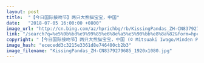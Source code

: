 ```yaml
---
layout: post
title:  "【今日国际接吻节】两只大熊猫宝宝，中国"
date:   "2018-07-05 16:00:00 +0800"
image_url: "http://cn.bing.com/az/hprichbg/rb/KissingPandas_ZH-CN8379279685_1920x1080.jpg"
link: "/search?q=%e5%9b%bd%e9%99%85%e6%8e%a5%e5%90%bb%e8%8a%82&form=hpcapt&mkt=zh-cn"
copyright: "【今日国际接吻节】两只大熊猫宝宝，中国 (© Mitsuaki Iwago/Minden Pictures)"
image_hash: "ececedd3c3215e3361d8e746400cb2b3"
image_filename: "KissingPandas_ZH-CN8379279685_1920x1080.jpg"
---
```


